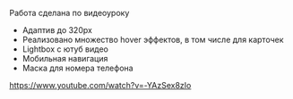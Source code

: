 Работа сделана по видеоуроку

- Адаптив до 320px
- Реализовано множество hover эффектов, в том числе для карточек
- Lightbox с ютуб видео
- Мобильная навигация
- Маска для номера телефона



https://www.youtube.com/watch?v=-YAzSex8zIo
